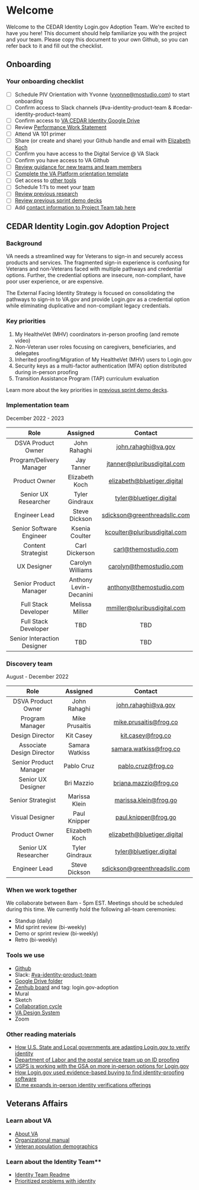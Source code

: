 # Welcome
Welcome to the CEDAR Identity Login.gov Adoption Team. We're excited to have you here! This document should help familiarize you with the project and your team. Please copy this document to your own Github, so you can refer back to it and fill out the checklist.

## Onboarding
### Your onboarding checklist
- [ ] Schedule PIV Orientation  with Yvonne (<yvonne@mostudio.com>) to start onboarding
- [ ] Confirm access to Slack channels (#va-identity-product-team & #cedar-identity-product-team)
- [ ] Confirm access to [VA CEDAR Identity Google Drive](https://drive.google.com/drive/folders/1THzmYaOjGwxhQX-eWR-KQWepPgkjUqhe?usp=share_link)
- [ ] Review [Performance Work Statement](https://docs.google.com/document/d/1Q0UDmaO78au-p2ec_XmfoYqjDct9fhKd/edit?usp=sharing&ouid=113935907412888271383&rtpof=true&sd=true)
- [ ] Attend VA 101 primer
- [ ] Share (or create and share) your Github handle and email with [Elizabeth Koch](https://dsva.slack.com/team/U043UFQG98V)
- [ ] Confirm you have access to the Digital Service @ VA Slack
- [ ] Confirm you have access to VA Github
- [ ] [Review guidance for new teams and team members ](https://depo-platform-documentation.scrollhelp.site/getting-started/guidance-for-new-teams-and-team-members#Guidancefornewteamsandteammembers-NewVFSTeammembers)
- [ ] [Complete the VA Platform orientation template](https://github.com/department-of-veterans-affairs/va.gov-team/issues/new?assignees=&labels=governance-team%2C+analytics-insights%2C+analytics-request&template=orientation-epic.md&title=Platform+Orientation+Template+%5BYour+name+here%5D)
- [ ] Get access to [other tools](#tools-we-use)
- [ ] Schedule 1:1’s to meet your [team](#implementation-team)
- [ ] [Review previous research](https://github.com/department-of-veterans-affairs/va.gov-team/tree/master/products/login.gov-adoption/research)
- [ ] [Review previous sprint demo decks](https://github.com/department-of-veterans-affairs/va.gov-team/tree/master/products/login.gov-adoption/presentations/sprint%20demos)
- [ ] Add [contact information to Project Team tab here](https://docs.google.com/spreadsheets/d/18LUvaTxHe__Ae54O3yUHFwhEpQZrqf-f-312drKsOwc/edit?usp=sharing)

## CEDAR Identity Login.gov Adoption Project
### Background
VA needs a streamlined way for Veterans to sign-in and securely access products and services. The fragmented sign-in experience is confusing for Veterans and non-Veterans faced with multiple pathways and credential options. Further, the credential options are insecure, non-compliant, have poor user experience, or are expensive.

The External Facing Identity Strategy is focused on consolidating the pathways to sign-in to VA.gov and provide Login.gov as a credential option while eliminating duplicative and non-compliant legacy credentials.

### Key priorities
1. My HealtheVet (MHV) coordinators in-person proofing (and remote video)
2. Non-Veteran user roles focusing on caregivers, beneficiaries, and delegates
3. Inherited proofing/Migration of My HealtheVet (MHV) users to Login.gov
4. Security keys as a multi-factor authentication (MFA) option distributed during in-person proofing
5. Transition Assistance Program (TAP) curriculum evaluation

Learn more about the key priorities in [previous sprint demo decks](https://drive.google.com/drive/folders/1AKzOpIZ8V9rCBxQap2jLuiC5WF5WVTBG?usp=sharing).

### Implementation team
December 2022 - 2023

|Role|Assigned|Contact|
|:---:|:---:|:---:|
|DSVA Product Owner|John Rahaghi|john.rahaghi@va.gov|
|Program/Delivery Manager|Jay Tanner|jtanner@pluribusdigital.com|
|Product Owner|Elizabeth Koch|elizabeth@bluetiger.digital|
|Senior UX Researcher|Tyler Gindraux|tyler@bluetiger.digital|
|Engineer Lead|Steve Dickson|sdickson@greenthreadsllc.com|
|Senior Software Engineer|Ksenia Coulter|kcoulter@pluribusdigital.com|
|Content Strategist|Carl Dickerson|carl@themostudio.com|
|UX Designer|Carolyn Williams|carolyn@themostudio.com|
|Senior Product Manager|Anthony Levin-Decanini|anthony@themostudio.com|
|Full Stack Developer|Melissa Miller|mmiller@pluribusdigital.com|
|Full Stack Developer|TBD|TBD|
|Senior Interaction Designer|TBD|TBD|

### Discovery team
August - December 2022

|Role|Assigned|Contact|
|:---:|:---:|:---:|
|DSVA Product Owner|John Rahaghi|john.rahaghi@va.gov|
|Program Manager|Mike Prusaitis|mike.prusaitis@frog.co|
|Design Director|Kit Casey|kit.casey@frog.co|
|Associate Design Director|Samara Watkiss|samara.watkiss@frog.co|
|Senior Product Manager|Pablo Cruz|pablo.cruz@frog.co|
|Senior UX Designer|Bri Mazzio|briana.mazzio@frog.co|
|Senior Strategist|Marissa Klein|marissa.klein@frog.go|
|Visual Designer|Paul Knipper|paul.knipper@frog.go|
|Product Owner|Elizabeth Koch|elizabeth@bluetiger.digital|
|Senior UX Researcher|Tyler Gindraux|tyler@bluetiger.digital|
|Engineer Lead|Steve Dickson|sdickson@greenthreadsllc.com|

### When we work together
We collaborate between 8am - 5pm EST. Meetings should be scheduled during this time. We currently hold the following all-team ceremonies:
- Standup (daily)
- Mid sprint review (bi-weekly)
- Demo or sprint review (bi-weekly)
- Retro (bi-weekly)

### Tools we use
- [Github](https://github.com/department-of-veterans-affairs)
- Slack: [#va-identity-product-team](https://dsva.slack.com/archives/C0429DNFN8Y)
- [Google Drive folder](https://drive.google.com/drive/folders/1THzmYaOjGwxhQX-eWR-KQWepPgkjUqhe?usp=sharing)
- [Zenhub board](https://app.zenhub.com/workspaces/logingov-adoption-team-632280b31e745000136a61fc/board) and tag: login.gov-adoption
- Mural
- Sketch
- [Collaboration cycle](https://depo-platform-documentation.scrollhelp.site/collaboration-cycle/)
- [VA Design System](https://depo-platform-documentation.scrollhelp.site/research-design/)
- Zoom

### Other reading materials
- [How U.S. State and Local governments are adapting Login.gov to verify identity](https://beeckcenter.georgetown.edu/wp-content/uploads/2021/10/Software-Coops-and-Digital-Identity-1.pdf)
- [Department of Labor and the postal service team up on ID proofing](https://fcw.com/digital-government/2022/10/labor-department-usps-team-id-proofing/378192/)
- [USPS is working with the GSA on more in-person options for Login.gov](https://fcw.com/digital-government/2022/05/postal-service-should-act-swiftly-scale-identity-services-ig-says/367048/)
- [How Login.gov used evidence-based buying to find identity-proofing software](https://18f.gsa.gov/2018/08/07/how-login-used-evidence-based-buying/)
- [ID.me expands in-person identity verifications offerings](https://insights.id.me/press-releases/id-me-expands-in-person-identity-verifications-offerings-to-maximize-user-choice/?cn-reloaded=1)

## Veterans Affairs
### Learn about VA
- [About VA](https://www.va.gov/ABOUT_VA/index.asp)
- [Organizational manual](https://www.va.gov/oei/docs/va-functional-organization-manual-2021.pdf)
- [Veteran population demographics](https://github.com/department-of-veterans-affairs/va.gov-team/blob/master/platform/research/discovery-sprints/veteran-population-demographics.md)[](https://depo-platform-documentation.scrollhelp.site/)

[](https://depo-platform-documentation.scrollhelp.site/)

### Learn about the Identity Team**
- [Identity Team Readme](https://github.com/department-of-veterans-affairs/va.gov-team/blob/master/products/identity/README.md)
- [Prioritized problems with identity](https://github.com/department-of-veterans-affairs/va.gov-team/blob/master/products/identity/login/roadmapping/identity-prioritizedproblems.md)
